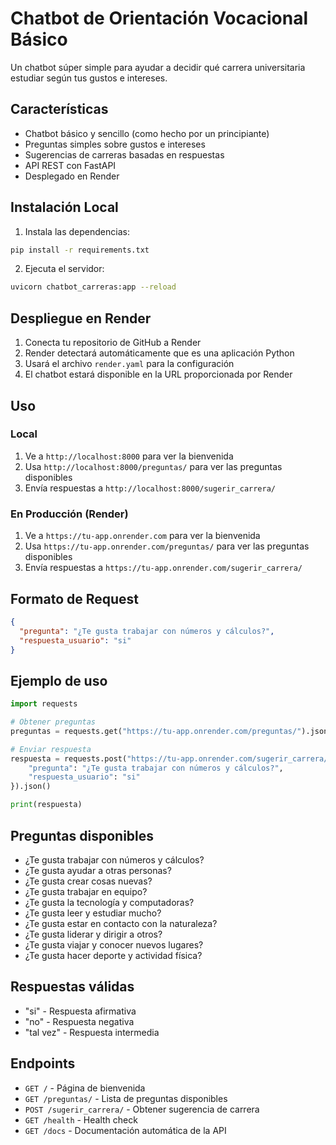 # Chatbot de Orientación Vocacional Básico

Un chatbot súper simple para ayudar a decidir qué carrera universitaria estudiar según tus gustos e intereses.

## Características

- Chatbot básico y sencillo (como hecho por un principiante)
- Preguntas simples sobre gustos e intereses
- Sugerencias de carreras basadas en respuestas
- API REST con FastAPI
- Desplegado en Render

## Instalación Local

1. Instala las dependencias:

```bash
pip install -r requirements.txt
```

2. Ejecuta el servidor:

```bash
uvicorn chatbot_carreras:app --reload
```

## Despliegue en Render

1. Conecta tu repositorio de GitHub a Render
2. Render detectará automáticamente que es una aplicación Python
3. Usará el archivo `render.yaml` para la configuración
4. El chatbot estará disponible en la URL proporcionada por Render

## Uso

### Local

1. Ve a `http://localhost:8000` para ver la bienvenida
2. Usa `http://localhost:8000/preguntas/` para ver las preguntas disponibles
3. Envía respuestas a `http://localhost:8000/sugerir_carrera/`

### En Producción (Render)

1. Ve a `https://tu-app.onrender.com` para ver la bienvenida
2. Usa `https://tu-app.onrender.com/preguntas/` para ver las preguntas disponibles
3. Envía respuestas a `https://tu-app.onrender.com/sugerir_carrera/`

## Formato de Request

```json
{
  "pregunta": "¿Te gusta trabajar con números y cálculos?",
  "respuesta_usuario": "si"
}
```

## Ejemplo de uso

```python
import requests

# Obtener preguntas
preguntas = requests.get("https://tu-app.onrender.com/preguntas/").json()

# Enviar respuesta
respuesta = requests.post("https://tu-app.onrender.com/sugerir_carrera/", json={
    "pregunta": "¿Te gusta trabajar con números y cálculos?",
    "respuesta_usuario": "si"
}).json()

print(respuesta)
```

## Preguntas disponibles

- ¿Te gusta trabajar con números y cálculos?
- ¿Te gusta ayudar a otras personas?
- ¿Te gusta crear cosas nuevas?
- ¿Te gusta trabajar en equipo?
- ¿Te gusta la tecnología y computadoras?
- ¿Te gusta leer y estudiar mucho?
- ¿Te gusta estar en contacto con la naturaleza?
- ¿Te gusta liderar y dirigir a otros?
- ¿Te gusta viajar y conocer nuevos lugares?
- ¿Te gusta hacer deporte y actividad física?

## Respuestas válidas

- "si" - Respuesta afirmativa
- "no" - Respuesta negativa
- "tal vez" - Respuesta intermedia

## Endpoints

- `GET /` - Página de bienvenida
- `GET /preguntas/` - Lista de preguntas disponibles
- `POST /sugerir_carrera/` - Obtener sugerencia de carrera
- `GET /health` - Health check
- `GET /docs` - Documentación automática de la API

